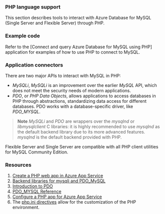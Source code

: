 ### PHP language support

This section describes tools to interact with Azure Database for MySQL (Single Server and Flexible Server) through PHP.

### Example code

Refer to the [Connect and query Azure Database for MySQL using PHP] application for examples of how to use PHP to connect to MySQL.

### Application connectors

There are two major APIs to interact with MySQL in PHP:

- *MySQLi*, *MySQLi* is an improvement over the earlier *MySQL* API, which does not meet the security needs of modern applications.
- *PDO*, or *PHP Data Objects*, allows applications to access databases in PHP through abstractions, standardizing data access for different databases. PDO works with a database-specific driver, like *PDO_MYSQL*.

> **Note** *MySQLi* and *PDO* are wrappers over the *mysqlnd* or *libmysqlclient* C libraries: it is highly recommended to use *mysqlnd* as the default backend library due to its more advanced features. *mysqlnd* is the default backend provided with PHP.

Flexible Server and Single Server are compatible with all PHP client utilities for MySQL Community Edition.

### Resources

1. [Create a PHP web app in Azure App Service](https://aka.ms/php-qs)
2. [Backend libraries for mysqli and PDO_MySQL](https://www.php.net/manual/en/mysqlinfo.library.choosing.php)
3. [Introduction to PDO](https://www.php.net/manual/en/intro.pdo.php)
4. [PDO_MYSQL Reference](https://www.php.net/manual/en/ref.pdo-mysql.php)
5. [Configure a PHP app for Azure App Service](https://docs.microsoft.com/azure/app-service/configure-language-php?pivots=platform-linux)
6. The [php.ini directives](https://www.php.net/manual/en/ini.list.php) allow for the customization of the PHP environment.
